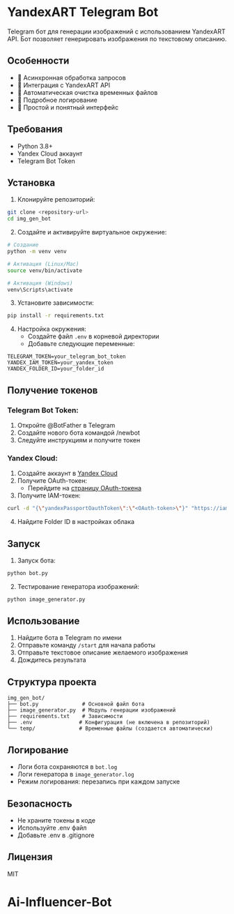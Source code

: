 # YandexART Telegram Bot

Telegram бот для генерации изображений с использованием YandexART API. Бот позволяет генерировать изображения по текстовому описанию.

## Особенности
- 🚀 Асинхронная обработка запросов
- 🎨 Интеграция с YandexART API
- 📁 Автоматическая очистка временных файлов
- 📝 Подробное логирование
- 💬 Простой и понятный интерфейс

## Требования
- Python 3.8+
- Yandex Cloud аккаунт
- Telegram Bot Token

## Установка

1. Клонируйте репозиторий:
```bash
git clone <repository-url>
cd img_gen_bot
```

2. Создайте и активируйте виртуальное окружение:
```bash
# Создание
python -m venv venv

# Активация (Linux/Mac)
source venv/bin/activate

# Активация (Windows)
venv\Scripts\activate
```

3. Установите зависимости:
```bash
pip install -r requirements.txt
```

4. Настройка окружения:
   - Создайте файл `.env` в корневой директории
   - Добавьте следующие переменные:
```env
TELEGRAM_TOKEN=your_telegram_bot_token
YANDEX_IAM_TOKEN=your_yandex_token
YANDEX_FOLDER_ID=your_folder_id
```

## Получение токенов

### Telegram Bot Token:
1. Откройте @BotFather в Telegram
2. Создайте нового бота командой /newbot
3. Следуйте инструкциям и получите токен

### Yandex Cloud:
1. Создайте аккаунт в [Yandex Cloud](https://cloud.yandex.ru/)
2. Получите OAuth-токен:
   - Перейдите на [страницу OAuth-токена](https://oauth.yandex.ru/authorize?response_type=token&client_id=1a6990aa636648e9b2ef855fa7bec2fb)
3. Получите IAM-токен:
```bash
curl -d "{\"yandexPassportOauthToken\":\"<OAuth-token>\"}" "https://iam.api.cloud.yandex.net/iam/v1/tokens"
```
4. Найдите Folder ID в настройках облака

## Запуск

1. Запуск бота:
```bash
python bot.py
```

2. Тестирование генератора изображений:
```bash
python image_generator.py
```

## Использование

1. Найдите бота в Telegram по имени
2. Отправьте команду `/start` для начала работы
3. Отправьте текстовое описание желаемого изображения
4. Дождитесь результата

## Структура проекта
```
img_gen_bot/
├── bot.py              # Основной файл бота
├── image_generator.py  # Модуль генерации изображений
├── requirements.txt    # Зависимости
├── .env               # Конфигурация (не включена в репозиторий)
└── temp/              # Временные файлы (создается автоматически)
```

## Логирование
- Логи бота сохраняются в `bot.log`
- Логи генератора в `image_generator.log`
- Режим логирования: перезапись при каждом запуске

## Безопасность
- Не храните токены в коде
- Используйте .env файл
- Добавьте .env в .gitignore

## Лицензия
MIT
# Ai-Influencer-Bot
